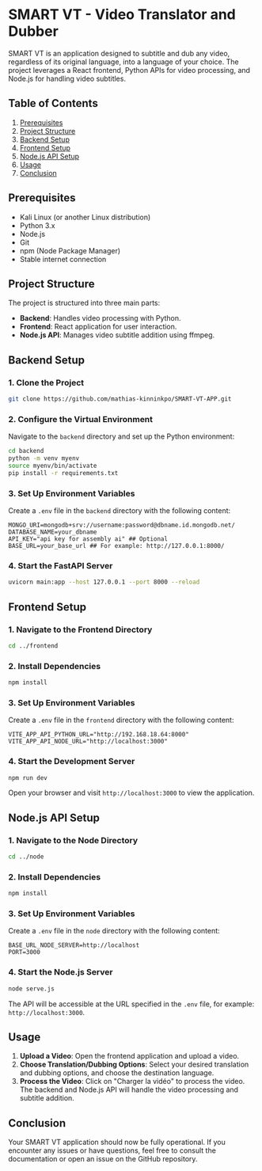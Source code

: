 
# SMART VT - Video Translator and Dubber

SMART VT is an application designed to subtitle and dub any video, regardless of its original language, into a language of your choice. The project leverages a React frontend, Python APIs for video processing, and Node.js for handling video subtitles.

## Table of Contents

1. [Prerequisites](#prerequisites)
2. [Project Structure](#project-structure)
3. [Backend Setup](#backend-setup)
4. [Frontend Setup](#frontend-setup)
5. [Node.js API Setup](#nodejs-api-setup)
6. [Usage](#usage)
7. [Conclusion](#conclusion)

## Prerequisites

- Kali Linux (or another Linux distribution)
- Python 3.x
- Node.js
- Git
- npm (Node Package Manager)
- Stable internet connection

## Project Structure

The project is structured into three main parts:

- **Backend**: Handles video processing with Python.
- **Frontend**: React application for user interaction.
- **Node.js API**: Manages video subtitle addition using ffmpeg.

## Backend Setup

### 1. Clone the Project

```bash
git clone https://github.com/mathias-kinninkpo/SMART-VT-APP.git
```

### 2. Configure the Virtual Environment

Navigate to the `backend` directory and set up the Python environment:

```bash
cd backend
python -m venv myenv
source myenv/bin/activate
pip install -r requirements.txt
```

### 3. Set Up Environment Variables

Create a `.env` file in the `backend` directory with the following content:

```env
MONGO_URI=mongodb+srv://username:password@dbname.id.mongodb.net/
DATABASE_NAME=your_dbname
API_KEY="api key for assembly ai" ## Optional
BASE_URL=your_base_url ## For example: http://127.0.0.1:8000/
```

### 4. Start the FastAPI Server

```bash
uvicorn main:app --host 127.0.0.1 --port 8000 --reload
```

## Frontend Setup

### 1. Navigate to the Frontend Directory

```bash
cd ../frontend
```

### 2. Install Dependencies

```bash
npm install
```

### 3. Set Up Environment Variables

Create a `.env` file in the `frontend` directory with the following content:

```env
VITE_APP_API_PYTHON_URL="http://192.168.18.64:8000"
VITE_APP_API_NODE_URL="http://localhost:3000"
```

### 4. Start the Development Server

```bash
npm run dev
```

Open your browser and visit `http://localhost:3000` to view the application.

## Node.js API Setup

### 1. Navigate to the Node Directory

```bash
cd ../node
```

### 2. Install Dependencies

```bash
npm install
```

### 3. Set Up Environment Variables

Create a `.env` file in the `node` directory with the following content:

```env
BASE_URL_NODE_SERVER=http://localhost
PORT=3000
```

### 4. Start the Node.js Server

```bash
node serve.js
```

The API will be accessible at the URL specified in the `.env` file, for example: `http://localhost:3000`.

## Usage

1. **Upload a Video**: Open the frontend application and upload a video.
2. **Choose Translation/Dubbing Options**: Select your desired translation and dubbing options, and choose the destination language.
3. **Process the Video**: Click on "Charger la vidéo" to process the video. The backend and Node.js API will handle the video processing and subtitle addition.

## Conclusion

Your SMART VT application should now be fully operational. If you encounter any issues or have questions, feel free to consult the documentation or open an issue on the GitHub repository.
